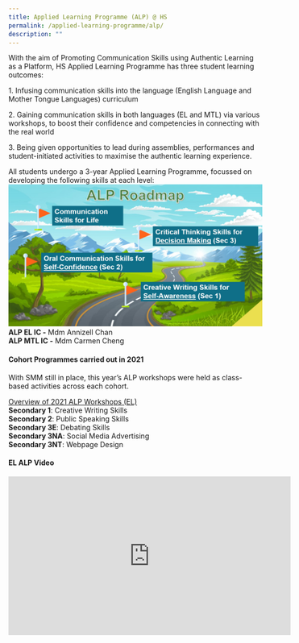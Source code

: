 ```yaml
---
title: Applied Learning Programme (ALP) @ HS
permalink: /applied-learning-programme/alp/
description: ""
---
```

With the aim of Promoting Communication Skills using Authentic Learning as a Platform, HS Applied Learning Programme has three student learning outcomes:

1\. Infusing communication skills into the language (English Language and Mother Tongue Languages) curriculum

2\. Gaining communication skills in both languages (EL and MTL) via various workshops, to boost their confidence and competencies in connecting with the real world

3\. Being given opportunities to lead during assemblies, performances and student-initiated activities to maximise the authentic learning experience.

All students undergo a 3-year Applied Learning Programme, focussed on developing the following skills at each level:  
![](/images/ALP/ALP%20Roadmap.jpg)
**ALP EL IC -** Mdm Annizell Chan   
**ALP MTL IC -** Mdm Carmen Cheng 

  

#### Cohort Programmes carried out in 2021

With SMM still in place, this year’s ALP workshops were held as class-based activities across each cohort.

 
<u>Overview of 2021 ALP Workshops (EL)</u>   
**Secondary 1**: Creative Writing Skills   
**Secondary 2**: Public Speaking Skills   
**Secondary 3E**: Debating Skills   
**Secondary 3NA**: Social Media Advertising   
**Secondary 3NT**: Webpage Design

  

#### EL ALP Video
<center><iframe width="560" height="315" src="https://www.youtube.com/embed/leZieZchRD8" title="2022 EL ALP Activities" frameborder="0" allow="accelerometer; autoplay; clipboard-write; encrypted-media; gyroscope; picture-in-picture" allowfullscreen></iframe></center>
